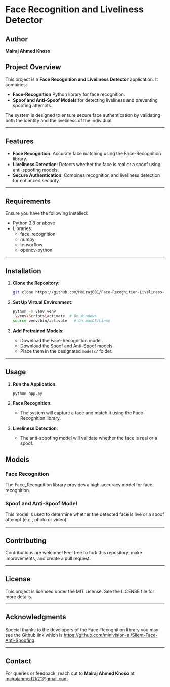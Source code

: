 # Face Recognition and Liveliness Detector

## Author
**Mairaj Ahmed Khoso**

## Project Overview
This project is a **Face Recognition and Liveliness Detector** application. It combines:
- **Face-Recognition** Python library for face recognition.
- **Spoof and Anti-Spoof Models** for detecting liveliness and preventing spoofing attempts.

The system is designed to ensure secure face authentication by validating both the identity and the liveliness of the individual.

---

## Features
- **Face Recognition**: Accurate face matching using the Face-Recognition library.
- **Liveliness Detection**: Detects whether the face is real or a spoof using anti-spoofing models.
- **Secure Authentication**: Combines recognition and liveliness detection for enhanced security.

---

## Requirements
Ensure you have the following installed:
- Python 3.8 or above
- Libraries:
  - face_recognition
  - numpy
  - tensorflow
  - opencv-python
  

---

## Installation

1. **Clone the Repository**:
   ```bash
   git clone https://github.com/Mairaj001/Face-Recognition-Liveliness-detector.git
   
   ```

2. **Set Up Virtual Environment**:
   ```bash
   python -m venv venv
   .\venv\Scripts\activate  # On Windows
   source venv/bin/activate   # On macOS/Linux
   ```



4. **Add Pretrained Models**:
   - Download the Face-Recognition model.
   - Download the Spoof and Anti-Spoof models.
   - Place them in the designated `models/` folder.

---

## Usage

1. **Run the Application**:
   ```bash
   python app.py
   ```

2. **Face Recognition**:
   - The system will capture a face and match it using the Face-Recognition library.

3. **Liveliness Detection**:
   - The anti-spoofing model will validate whether the face is real or a spoof.



## Models
### Face Recognition
The Face_Recognition library provides a high-accuracy model for face recognition.

### Spoof and Anti-Spoof Model
This model is used to determine whether the detected face is live or a spoof attempt (e.g., photo or video).

---

## Contributing
Contributions are welcome! Feel free to fork this repository, make improvements, and create a pull request.

---

## License
This project is licensed under the MIT License. See the LICENSE file for more details.

---

## Acknowledgments
Special thanks to the developers of the Face-Recognition library you may see the Github link which is https://github.com/minivision-ai/Silent-Face-Anti-Spoofing.

---

## Contact
For queries or feedback, reach out to **Mairaj Ahmed Khoso** at mairajahmed2k21@gmail.com.

